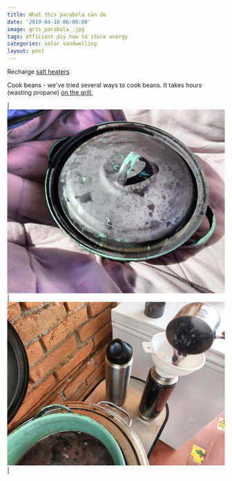 ```yaml
---
title: What this parabola can do
date: '2019-04-18 06:00:00'
image: gris_parabola_.jpg
tags: efficient diy how to store energy
categories: solar vandwelling
layout: post
---
```


Recharge [salt heaters](https://reverdecer.annalisagross.com/2019/01/04/first-experiments-with-solar-salt-batteries/)

Cook beans - we've tried several ways to cook beans. It takes hours (wasting propane) [on the grill.](link)

| [![](/images/beans_.jpg)](/images/beans.jpg) | [![](/images/beans_thermos_.jpg)](/images/beans_thermos.jpg) |